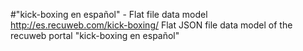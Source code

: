 #"kick-boxing en español" - Flat file data model
http://es.recuweb.com/kick-boxing/
Flat JSON file data model of the recuweb portal "kick-boxing en español"
